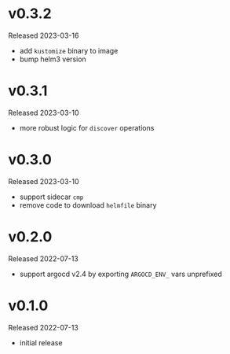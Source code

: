 # v0.3.2

Released 2023-03-16

- add `kustomize` binary to image
- bump helm3 version

# v0.3.1

Released 2023-03-10

- more robust logic for `discover` operations

# v0.3.0

Released 2023-03-10

- support sidecar `cmp`
- remove code to download `helmfile` binary

# v0.2.0

Released 2022-07-13

- support argocd v2.4 by exporting `ARGOCD_ENV_` vars unprefixed

# v0.1.0

Released 2022-07-13

- initial release